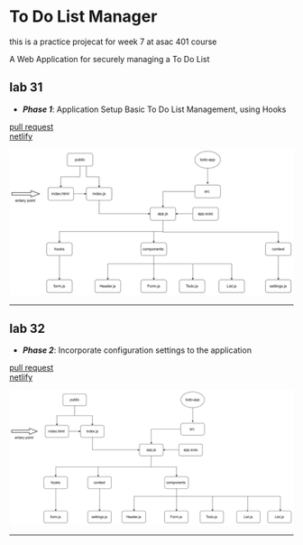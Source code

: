 # To Do List Manager

this is a practice projecat for week 7 at asac 401 course

A Web Application for securely managing a To Do List

## lab 31

- **_Phase 1_**: Application Setup
  Basic To Do List Management, using Hooks

[pull request](https://github.com/hibasalem/todo-app-/pull/2)  
[netlify](https://adoring-cray-134ddc.netlify.app/)

![uml](./lab31.jpg)

---

## lab 32

- **_Phase 2_**:  Incorporate configuration settings to the application

[pull request](https://github.com/hibasalem/todo-app-/pull/3)  
[netlify](https://adoring-cray-134ddc.netlify.app/)

![uml](./lab32.jpg)

---
